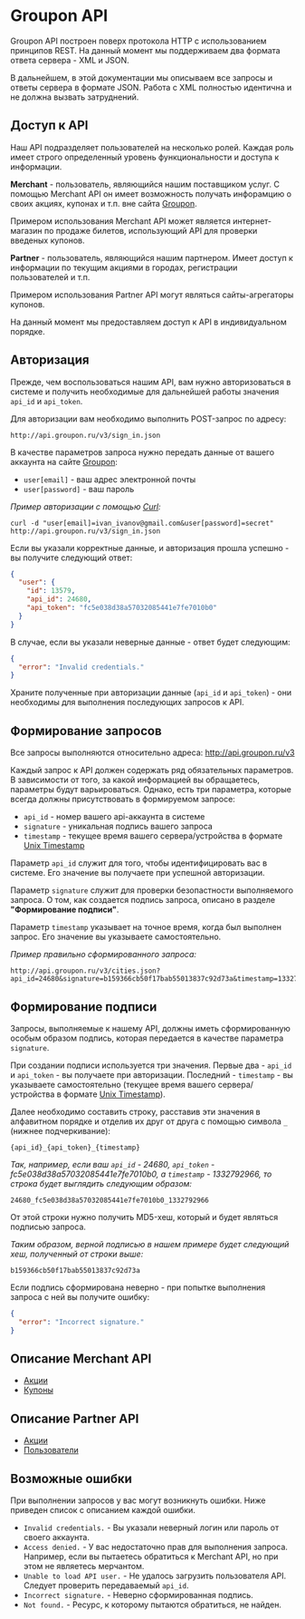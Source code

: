 Groupon API
===========

Groupon API построен поверх протокола HTTP с использованием принципов REST. На данный момент мы поддерживаем два формата ответа сервера - XML и JSON.

В дальнейшем, в этой документации мы описываем все запросы и ответы сервера в формате JSON. Работа с XML полностью идентична и не должна вызвать затруднений.


Доступ к API
------------

Наш API подразделяет пользователей на несколько ролей. Каждая роль имеет строго определенный уровень функциональности и доступа к информации.

**Merchant** - пользователь, являющийся нашим поставщиком услуг. С помощью Merchant API он имеет возможность получать инфорамцию о своих акциях, купонах и т.п. вне сайта [Groupon](http://groupon.ru).

Примером использования Merchant API может является интернет-магазин по продаже билетов, использующий API для проверки введеных купонов.

**Partner** - пользователь, являющийся нашим партнером. Имеет доступ к информации по текущим акциями в городах, регистрации пользователей и т.п.

Примером использования Partner API могут являться сайты-агрегаторы купонов.

На данный момент мы предоставляем доступ к API в индивидуальном порядке.


Авторизация
-----------

Прежде, чем воспользоваться нашим API, вам нужно авторизоваться в системе и получить необходимые для дальнейшей работы значения ``api_id`` и ``api_token``.

Для авторизации вам необходимо выполнить POST-запрос по адресу:

    http://api.groupon.ru/v3/sign_in.json

В качестве параметров запроса нужно передать данные от вашего аккаунта на сайте [Groupon](http://groupon.ru):

- ``user[email]`` - ваш адрес электронной почты
- ``user[password]`` - ваш пароль

*Пример авторизации с помощью [Curl](http://ru.wikipedia.org/wiki/CURL):*

```shell
curl -d "user[email]=ivan_ivanov@gmail.com&user[password]=secret" http://api.groupon.ru/v3/sign_in.json
```

Если вы указали корректные данные, и авторизация прошла успешно - вы получите следующий ответ:

```json
{
  "user": {
    "id": 13579,
    "api_id": 24680,
    "api_token": "fc5e038d38a57032085441e7fe7010b0"
  }
}
```

В случае, если вы указали неверные данные - ответ будет следующим:

```json
{
  "error": "Invalid credentials."
}
```

Храните полученные при авторизации данные (``api_id`` и ``api_token``) - они необходимы для выполнения последующих запросов к API.


Формирование запросов
---------------------

Все запросы выполняются относительно адреса: http://api.groupon.ru/v3

Каждый запрос к API должен содержать ряд обязательных параметров. В зависимости от того, за какой информацией вы обращаетесь, параметры будут варьироваться. Однако, есть три параметра, которые всегда должны присутствовать в формируемом запросе:

- ``api_id`` - номер вашего api-аккаунта в системе
- ``signature`` - уникальная подпись вашего запроса
- ``timestamp`` - текущее время вашего сервера/устройства в формате [Unix Timestamp](http://ru.wikipedia.org/wiki/UNIX-%D0%B2%D1%80%D0%B5%D0%BC%D1%8F)

Параметр ``api_id`` служит для того, чтобы идентифицировать вас в системе. Его значение вы получаете при успешной авторизации.

Параметр ``signature`` служит для проверки безопастности выполняемого запроса. О том, как создается подпись запроса, описано в разделе **"Формирование подписи"**.

Параметр ``timestamp`` указывает на точное время, когда был выполнен запрос. Его значение вы указываете самостоятельно.

*Пример правильно сформированного запроса:*

    http://api.groupon.ru/v3/cities.json?api_id=24680&signature=b159366cb50f17bab55013837c92d73a&timestamp=1332792966


Формирование подписи
--------------------

Запросы, выполняемые к нашему API, должны иметь сформированную особым образом подпись, которая передается в качестве параметра ``signature``.

При создании подписи используется три значения. Первые два - ``api_id`` и ``api_token`` - вы получаете при авторизации. Последний - ``timestamp`` - вы указываете самостоятельно (текущее время вашего сервера/устройства в формате [Unix Timestamp](http://ru.wikipedia.org/wiki/UNIX-%D0%B2%D1%80%D0%B5%D0%BC%D1%8F)).

Далее необходимо составить строку, расставив эти значения в алфавитном порядке и отделив их друг от друга с помощью символа ``_`` (нижнее подчеркивание):

    {api_id}_{api_token}_{timestamp}

*Так, например, если ваш ``api_id`` - 24680, ``api_token`` - fc5e038d38a57032085441e7fe7010b0, а ``timestamp`` - 1332792966, то строка будет выглядить следующим образом:*

    24680_fc5e038d38a57032085441e7fe7010b0_1332792966

От этой строки нужно получить MD5-хеш, который и будет являться подписью запроса.

*Таким образом, верной подписью в нашем примере будет следующий хеш, полученный от строки выше:*

    b159366cb50f17bab55013837c92d73a

Если подпись сформирована неверно - при попытке выполнения запроса с ней вы получите ошибку:

```json
{
  "error": "Incorrect signature."
}
```


Описание Merchant API
--------------------

- [Акции](https://github.com/tipugin/groupon-api/blob/master/merchants/offers.md)
- [Купоны](https://github.com/tipugin/groupon-api/blob/master/merchants/coupons.md)


Описание Partner API
--------------------

- [Акции](https://github.com/tipugin/groupon-api/blob/master/partners/offers.md)
- [Пользователи](https://github.com/tipugin/groupon-api/blob/master/partners/users.md)


Возможные ошибки
----------------

При выполнении запросов у вас могут возникнуть ошибки. Ниже приведен список с описанием каждой ошибки.

- ``Invalid credentials.`` - Вы указали неверный логин или пароль от своего аккаунта.
- ``Access denied.`` - У вас недостаточно прав для выполнения запроса. Например, если вы пытаетесь обратиться к Merchant API, но при этом не являетесь мерчантом.
- ``Unable to load API user.`` - Не удалось загрузить пользователя API. Следует проверить передаваемый ``api_id``.
- ``Incorrect signature.`` - Неверно сформированная подпись.
- ``Not found.`` - Ресурс, к которому пытаются обратиться, не найден.